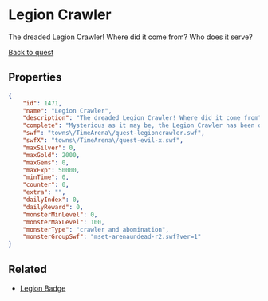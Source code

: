 # Legion Crawler

The dreaded Legion Crawler! Where did it come from? Who does it serve?

[Back to quest](../quests.md)

## Properties

```json
{
    "id": 1471,
    "name": "Legion Crawler",
    "description": "The dreaded Legion Crawler! Where did it come from? Who does it serve?",
    "complete": "Mysterious as it may be, the Legion Crawler has been defeated!",
    "swf": "towns\/TimeArena\/quest-legioncrawler.swf",
    "swfX": "towns\/TimeArena\/quest-evil-x.swf",
    "maxSilver": 0,
    "maxGold": 2000,
    "maxGems": 0,
    "maxExp": 50000,
    "minTime": 0,
    "counter": 0,
    "extra": "",
    "dailyIndex": 0,
    "dailyReward": 0,
    "monsterMinLevel": 0,
    "monsterMaxLevel": 100,
    "monsterType": "crawler and abomination",
    "monsterGroupSwf": "mset-arenaundead-r2.swf?ver=1"
}
```

## Related

- [Legion Badge](../items/17773-legion-badge.md)

